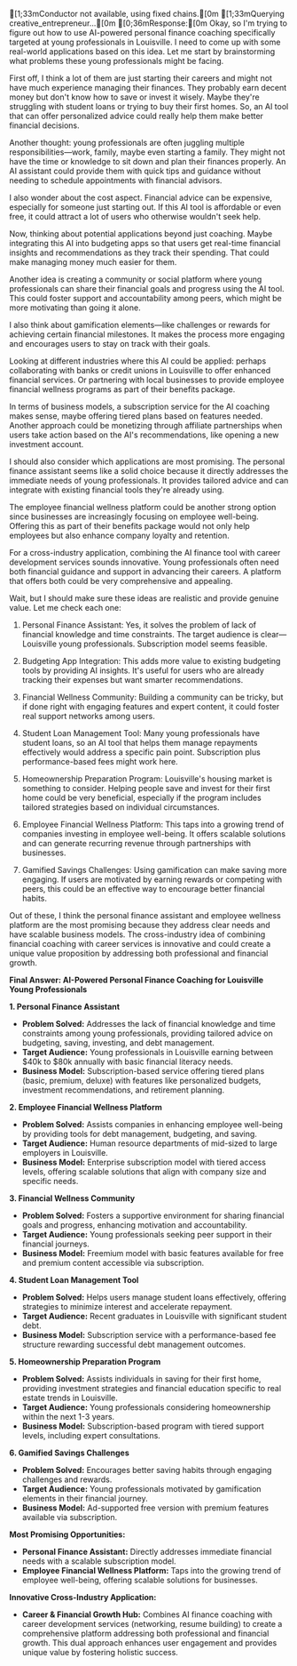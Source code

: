 [1;33mConductor not available, using fixed chains.[0m
[1;33mQuerying creative_entrepreneur...[0m
[0;36mResponse:[0m
<think>
Okay, so I'm trying to figure out how to use AI-powered personal finance coaching specifically targeted at young professionals in Louisville. I need to come up with some real-world applications based on this idea. Let me start by brainstorming what problems these young professionals might be facing.

First off, I think a lot of them are just starting their careers and might not have much experience managing their finances. They probably earn decent money but don't know how to save or invest it wisely. Maybe they're struggling with student loans or trying to buy their first homes. So, an AI tool that can offer personalized advice could really help them make better financial decisions.

Another thought: young professionals are often juggling multiple responsibilities—work, family, maybe even starting a family. They might not have the time or knowledge to sit down and plan their finances properly. An AI assistant could provide them with quick tips and guidance without needing to schedule appointments with financial advisors.

I also wonder about the cost aspect. Financial advice can be expensive, especially for someone just starting out. If this AI tool is affordable or even free, it could attract a lot of users who otherwise wouldn't seek help.

Now, thinking about potential applications beyond just coaching. Maybe integrating this AI into budgeting apps so that users get real-time financial insights and recommendations as they track their spending. That could make managing money much easier for them.

Another idea is creating a community or social platform where young professionals can share their financial goals and progress using the AI tool. This could foster support and accountability among peers, which might be more motivating than going it alone.

I also think about gamification elements—like challenges or rewards for achieving certain financial milestones. It makes the process more engaging and encourages users to stay on track with their goals.

Looking at different industries where this AI could be applied: perhaps collaborating with banks or credit unions in Louisville to offer enhanced financial services. Or partnering with local businesses to provide employee financial wellness programs as part of their benefits package.

In terms of business models, a subscription service for the AI coaching makes sense, maybe offering tiered plans based on features needed. Another approach could be monetizing through affiliate partnerships when users take action based on the AI's recommendations, like opening a new investment account.

I should also consider which applications are most promising. The personal finance assistant seems like a solid choice because it directly addresses the immediate needs of young professionals. It provides tailored advice and can integrate with existing financial tools they're already using.

The employee financial wellness platform could be another strong option since businesses are increasingly focusing on employee well-being. Offering this as part of their benefits package would not only help employees but also enhance company loyalty and retention.

For a cross-industry application, combining the AI finance tool with career development services sounds innovative. Young professionals often need both financial guidance and support in advancing their careers. A platform that offers both could be very comprehensive and appealing.

Wait, but I should make sure these ideas are realistic and provide genuine value. Let me check each one:

1. Personal Finance Assistant: Yes, it solves the problem of lack of financial knowledge and time constraints. The target audience is clear—Louisville young professionals. Subscription model seems feasible.

2. Budgeting App Integration: This adds more value to existing budgeting tools by providing AI insights. It's useful for users who are already tracking their expenses but want smarter recommendations.

3. Financial Wellness Community: Building a community can be tricky, but if done right with engaging features and expert content, it could foster real support networks among users.

4. Student Loan Management Tool: Many young professionals have student loans, so an AI tool that helps them manage repayments effectively would address a specific pain point. Subscription plus performance-based fees might work here.

5. Homeownership Preparation Program: Louisville's housing market is something to consider. Helping people save and invest for their first home could be very beneficial, especially if the program includes tailored strategies based on individual circumstances.

6. Employee Financial Wellness Platform: This taps into a growing trend of companies investing in employee well-being. It offers scalable solutions and can generate recurring revenue through partnerships with businesses.

7. Gamified Savings Challenges: Using gamification can make saving more engaging. If users are motivated by earning rewards or competing with peers, this could be an effective way to encourage better financial habits.

Out of these, I think the personal finance assistant and employee wellness platform are the most promising because they address clear needs and have scalable business models. The cross-industry idea of combining financial coaching with career services is innovative and could create a unique value proposition by addressing both professional and financial growth.
</think>

**Final Answer: AI-Powered Personal Finance Coaching for Louisville Young Professionals**

**1. Personal Finance Assistant**
   - **Problem Solved:** Addresses the lack of financial knowledge and time constraints among young professionals, providing tailored advice on budgeting, saving, investing, and debt management.
   - **Target Audience:** Young professionals in Louisville earning between $40k to $80k annually with basic financial literacy needs.
   - **Business Model:** Subscription-based service offering tiered plans (basic, premium, deluxe) with features like personalized budgets, investment recommendations, and retirement planning.

**2. Employee Financial Wellness Platform**
   - **Problem Solved:** Assists companies in enhancing employee well-being by providing tools for debt management, budgeting, and saving.
   - **Target Audience:** Human resource departments of mid-sized to large employers in Louisville.
   - **Business Model:** Enterprise subscription model with tiered access levels, offering scalable solutions that align with company size and specific needs.

**3. Financial Wellness Community**
   - **Problem Solved:** Fosters a supportive environment for sharing financial goals and progress, enhancing motivation and accountability.
   - **Target Audience:** Young professionals seeking peer support in their financial journeys.
   - **Business Model:** Freemium model with basic features available for free and premium content accessible via subscription.

**4. Student Loan Management Tool**
   - **Problem Solved:** Helps users manage student loans effectively, offering strategies to minimize interest and accelerate repayment.
   - **Target Audience:** Recent graduates in Louisville with significant student debt.
   - **Business Model:** Subscription service with a performance-based fee structure rewarding successful debt management outcomes.

**5. Homeownership Preparation Program**
   - **Problem Solved:** Assists individuals in saving for their first home, providing investment strategies and financial education specific to real estate trends in Louisville.
   - **Target Audience:** Young professionals considering homeownership within the next 1-3 years.
   - **Business Model:** Subscription-based program with tiered support levels, including expert consultations.

**6. Gamified Savings Challenges**
   - **Problem Solved:** Encourages better saving habits through engaging challenges and rewards.
   - **Target Audience:** Young professionals motivated by gamification elements in their financial journey.
   - **Business Model:** Ad-supported free version with premium features available via subscription.

**Most Promising Opportunities:**
- **Personal Finance Assistant:** Directly addresses immediate financial needs with a scalable subscription model.
- **Employee Financial Wellness Platform:** Taps into the growing trend of employee well-being, offering scalable solutions for businesses.

**Innovative Cross-Industry Application:**
- **Career & Financial Growth Hub:** Combines AI finance coaching with career development services (networking, resume building) to create a comprehensive platform addressing both professional and financial growth. This dual approach enhances user engagement and provides unique value by fostering holistic success.

